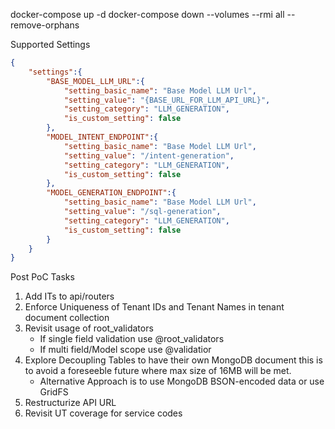 docker-compose up -d
docker-compose down --volumes --rmi all --remove-orphans

Supported Settings
```json
{
    "settings":{
        "BASE_MODEL_LLM_URL":{
            "setting_basic_name": "Base Model LLM Url",
            "setting_value": "{BASE_URL_FOR_LLM_API_URL}",
            "setting_category": "LLM_GENERATION",
            "is_custom_setting": false
        },
        "MODEL_INTENT_ENDPOINT":{
            "setting_basic_name": "Base Model LLM Url",        
            "setting_value": "/intent-generation",
            "setting_category": "LLM_GENERATION",
            "is_custom_setting": false
        },
        "MODEL_GENERATION_ENDPOINT":{
            "setting_basic_name": "Base Model LLM Url",        
            "setting_value": "/sql-generation",
            "setting_category": "LLM_GENERATION",
            "is_custom_setting": false
        }
    }
}
```

Post PoC Tasks

1. Add ITs to api/routers
2. Enforce Uniqueness of Tenant IDs and Tenant Names in tenant document collection
3. Revisit usage of root_validators
    - If single field validation use @root_validators
    - If multi field/Model scope use @validatior
4. Explore Decoupling Tables to have their own MongoDB document this is to avoid a foreseeble future where max size of 16MB will be met. 
    - Alternative Approach is to use MongoDB BSON-encoded data or use GridFS
5. Restructurize API URL
6. Revisit UT coverage for service codes